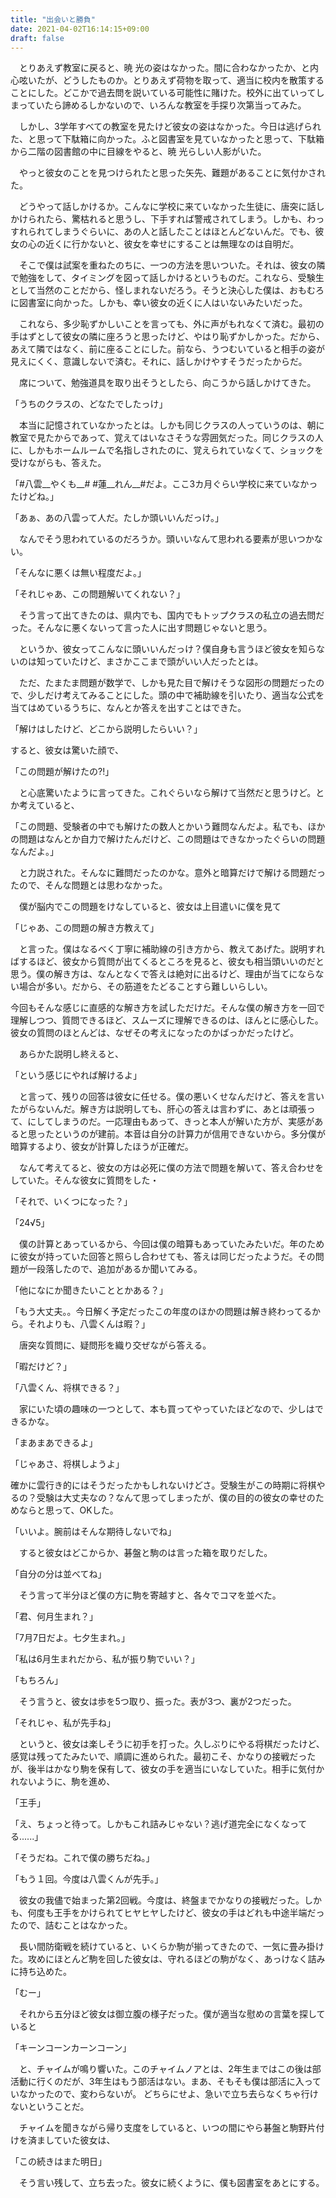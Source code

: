 ```yaml
---
title: "出会いと勝負"
date: 2021-04-02T16:14:15+09:00
draft: false
---
```


　とりあえず教室に戻ると、暁 光の姿はなかった。間に合わなかったか、と内心呟いたが、どうしたものか。とりあえず荷物を取って、適当に校内を散策することにした。どこかで過去問を説いている可能性に賭けた。校外に出ていってしまっていたら諦めるしかないので、いろんな教室を手探り次第当ってみた。

　しかし、3学年すべての教室を見たけど彼女の姿はなかった。今日は逃げられた、と思って下駄箱に向かった。ふと図書室を見ていなかったと思って、下駄箱から二階の図書館の中に目線をやると、暁 光らしい人影がいた。

　やっと彼女のことを見つけられたと思った矢先、難題があることに気付かされた。

　どうやって話しかけるか。こんなに学校に来ていなかった生徒に、唐突に話しかけられたら、驚枯れると思うし、下手すれば警戒されてしまう。しかも、わっすれられてしまうぐらいに、あの人と話したことはほとんどないんだ。でも、彼女の心の近くに行かないと、彼女を幸せにすることは無理なのは自明だ。

　そこで僕は試案を重ねたのちに、一つの方法を思いついた。それは、彼女の隣で勉強をして、タイミングを図って話しかけるというものだ。これなら、受験生として当然のことだから、怪しまれないだろう。そうと決心した僕は、おもむろに図書室に向かった。しかも、幸い彼女の近くに人はいないみたいだった。

　これなら、多少恥ずかしいことを言っても、外に声がもれなくて済む。最初の手はずとして彼女の隣に座ろうと思ったけど、やはり恥ずかしかった。だから、あえて隣ではなく、前に座ることにした。前なら、うつむいていると相手の姿が見えにくく、意識しないで済む。それに、話しかけやすそうだったからだ。

　席について、勉強道具を取り出そうとしたら、向こうから話しかけてきた。

「うちのクラスの、どなたでしたっけ」

　本当に記憶されていなかったとは。しかも同じクラスの人っていうのは、朝に教室で見たからであって、覚えてはいなさそうな雰囲気だった。同じクラスの人に、しかもホームルームで名指しされたのに、覚えられていなくて、ショックを受けながらも、答えた。

「#八雲__やくも__# #蓮__れん__#だよ。ここ3カ月ぐらい学校に来ていなかったけどね。」

「あぁ、あの八雲って人だ。たしか頭いいんだっけ。」

　なんでそう思われているのだろうか。頭いいなんて思われる要素が思いつかない。

「そんなに悪くは無い程度だよ。」

「それじゃあ、この問題解いてくれない？」

　そう言って出てきたのは、県内でも、国内でもトップクラスの私立の過去問だった。そんなに悪くないって言った人に出す問題じゃないと思う。

　というか、彼女ってこんなに頭いいんだっけ？僕自身も言うほど彼女を知らないのは知っていたけど、まさかここまで頭がいい人だったとは。

　ただ、たまたま問題が数学で、しかも見た目で解けそうな図形の問題だったので、少しだけ考えてみることにした。頭の中で補助線を引いたり、適当な公式を当てはめているうちに、なんとか答えを出すことはできた。

「解けはしたけど、どこから説明したらいい？」

すると、彼女は驚いた顔で、

「この問題が解けたの?!」

　と心底驚いたように言ってきた。これぐらいなら解けて当然だと思うけど。とか考えていると、

「この問題、受験者の中でも解けたの数人とかいう難問なんだよ。私でも、ほかの問題はなんとか自力で解けたんだけど、この問題はできなかったぐらいの問題なんだよ。」

　と力説された。そんなに難問だったのかな。意外と暗算だけで解ける問題だったので、そんな問題とは思わなかった。

　僕が脳内でこの問題をけなしていると、彼女は上目遣いに僕を見て

「じゃあ、この問題の解き方教えて」

　と言った。僕はなるべく丁寧に補助線の引き方から、教えてあげた。説明すればするほど、彼女から質問が出てくるところを見ると、彼女も相当頭いいのだと思う。僕の解き方は、なんとなくで答えは絶対に出るけど、理由が当てにならない場合が多い。だから、その筋道をたどることすら難しいらしい。

今回もそんな感じに直感的な解き方を試しただけだ。そんな僕の解き方を一回で理解しつつ、質問できるほど、スムーズに理解できるのは、ほんとに感心した。彼女の質問のほとんどは、なぜその考えになったのかばっかだったけど。

　あらかた説明し終えると、

「という感じにやれば解けるよ」

　と言って、残りの回答は彼女に任せる。僕の悪いくせなんだけど、答えを言いたがらないんだ。解き方は説明しても、肝心の答えは言わずに、あとは頑張って、にしてしまうのだ。一応理由もあって、きっと本人が解いた方が、実感があると思ったというのが建前。本音は自分の計算力が信用できないから。多分僕が暗算するより、彼女が計算したほうが正確だ。

　なんて考えてると、彼女の方は必死に僕の方法で問題を解いて、答え合わせをしていた。そんな彼女に質問をした・

「それで、いくつになった？」

「24√5」

　僕の計算とあっているから、今回は僕の暗算もあっていたみたいだ。年のために彼女が持っていた回答と照らし合わせても、答えは同じだったようだ。その問題が一段落したので、追加があるか聞いてみる。

「他になにか聞きたいこととかある？」

「もう大丈夫。。今日解く予定だったこの年度のほかの問題は解き終わってるから。それよりも、八雲くんは暇？」

　唐突な質問に、疑問形を織り交ぜながら答える。

「暇だけど？」

「八雲くん、将棋できる？」

　家にいた頃の趣味の一つとして、本も買ってやっていたほどなので、少しはできるかな。

「まあまあできるよ」

「じゃあさ、将棋しようよ」

確かに雲行き的にはそうだったかもしれないけどさ。受験生がこの時期に将棋やるの？受験は大丈夫なの？なんて思ってしまったが、僕の目的の彼女の幸せのためならと思って、OKした。

「いいよ。腕前はそんな期待しないでね」

　すると彼女はどこからか、碁盤と駒のは言った箱を取りだした。

「自分の分は並べてね」

　そう言って半分ほど僕の方に駒を寄越すと、各々でコマを並べた。

「君、何月生まれ？」

「7月7日だよ。七夕生まれ。」

「私は6月生まれだから、私が振り駒でいい？」

「もちろん」

　そう言うと、彼女は歩を5つ取り、振った。表が3つ、裏が2つだった。

「それじゃ、私が先手ね」

　というと、彼女は楽しそうに初手を打った。久しぶりにやる将棋だったけど、感覚は残ってたみたいで、順調に進められた。最初こそ、かなりの接戦だったが、後半はかなり駒を保有して、彼女の手を適当にいなしていた。相手に気付かれないように、駒を進め、

「王手」

「え、ちょっと待って。しかもこれ詰みじゃない？逃げ道完全になくなってる......」

「そうだね。これで僕の勝ちだね。」

「もう１回。今度は八雲くんが先手。」

　彼女の我儘で始まった第2回戦。今度は、終盤までかなりの接戦だった。しかも、何度も王手をかけられてヒヤヒヤしたけど、彼女の手はどれも中途半端だったので、詰むことはなかった。

　長い間防衛戦を続けていると、いくらか駒が揃ってきたので、一気に畳み掛けた。攻めにほとんど駒を回した彼女は、守れるほどの駒がなく、あっけなく詰みに持ち込めた。

「むー」

　それから五分ほど彼女は御立腹の様子だった。僕が適当な慰めの言葉を探していると

「キーンコーンカーンコーン」

　と、チャイムが鳴り響いた。このチャイムノアとは、2年生まではこの後は部活動に行くのだが、3年生はもう部活はない。まあ、そもそも僕は部活に入っていなかったので、変わらないが。
どちらにせよ、急いで立ち去らなくちゃ行けないということだ。

　チャイムを聞きながら帰り支度をしていると、いつの間にやら碁盤と駒野片付けを済ましていた彼女は、

「この続きはまた明日」

　そう言い残して、立ち去った。彼女に続くように、僕も図書室をあとにする。
